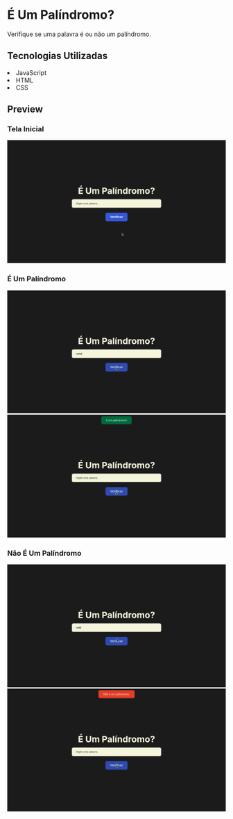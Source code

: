 # É Um Palíndromo?

Verifique se uma palavra é ou não um palíndromo.

## Tecnologias Utilizadas

<li>JavaScript</li>
<li>HTML</li>
<li>CSS</li>

## Preview

### Tela Inicial
![Alt text](prints/tela-inicial.png)

### É Um Palíndromo
![Alt text](prints/radar.png)
![Alt text](prints/sim.png)

### Não É Um Palíndromo
![Alt text](prints/cafe.png)
![Alt text](prints/nao.png)